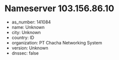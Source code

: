 # Nameserver 103.156.86.10

* as_number: 141084
* name: Unknown
* city: Unknown
* country: ID
* organization: PT Chacha Networking System
* version: Unknown
* dnssec: false
